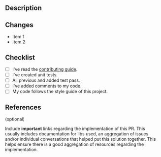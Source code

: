 ## Description
<!-- Please include a brief description of what this PR tries to accomplish -->

## Changes
<!-- What changes did you make? This should follow the same format as the changelog -->

- Item 1
- Item 2

## Checklist

- [ ] I've read the [contributing guide](contributing.md).
- [ ] I've created unit tests.
- [ ] All previous and added test pass.
- [ ] I've added comments to my code.
- [ ] My code follows the style guide of this project.

## References

(optional)

Include __important__ links regarding the implementation of this PR.
This usually includes documentation for libs used, an aggregation of issues and/or individual conversations that helped put this solution together. This helps ensure there is a good aggregation of resources regarding the implementation.


